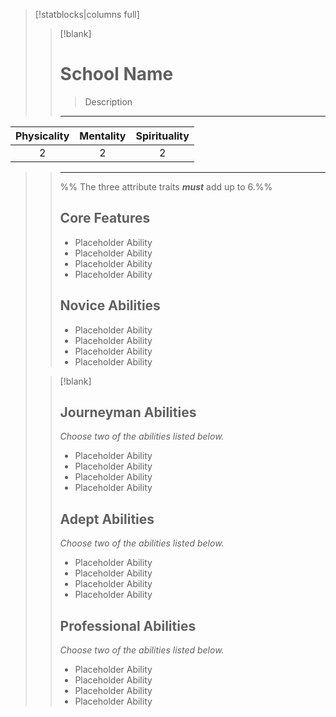> [!statblocks|columns full]
>
>> [!blank]  
>> # School Name
>> > Description
>> ---
| Physicality | Mentality | Spirituality |
|:-----------:|:---------:|:------------:|
|     2        |    2       |       2       |
>> ---
>> %% The three attribute traits ***must*** add up to 6.%%
>> ## Core Features
>> - Placeholder Ability
>> - Placeholder Ability
>> - Placeholder Ability
>> - Placeholder Ability
>> ## Novice Abilities 
>> - Placeholder Ability
>> - Placeholder Ability
>> - Placeholder Ability
>> - Placeholder Ability
>
>> [!blank]
>> ## Journeyman Abilities
>> *Choose two of the abilities listed below.*
>> - Placeholder Ability
>> - Placeholder Ability
>> - Placeholder Ability
>> - Placeholder Ability
>> ## Adept Abilities 
>> *Choose two of the abilities listed below.*
>> - Placeholder Ability
>> - Placeholder Ability
>> - Placeholder Ability
>> - Placeholder Ability
>> ## Professional Abilities
>> *Choose two of the abilities listed below.*
>> - Placeholder Ability
>> - Placeholder Ability
>> - Placeholder Ability
>> - Placeholder Ability